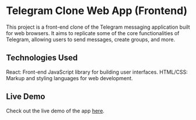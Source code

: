 # Telegram Clone Web App (Frontend)
This project is a front-end clone of the Telegram messaging application built for web browsers. It aims to replicate some of the core functionalities of Telegram, allowing users to send messages, create groups, and more.


## Technologies Used
React: Front-end JavaScript library for building user interfaces.
HTML/CSS: Markup and styling languages for web development.

## Live Demo
Check out the live demo of the app [here](https://telegram-chandan.netlify.app/).